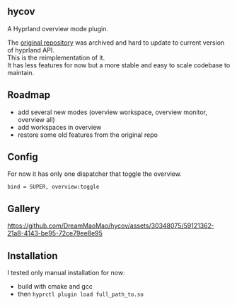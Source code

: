 ## hycov
A Hyprland overview mode plugin.

The [original repository](https://github.com/DreamMaoMao/hycov) was archived and hard to update to current version of hyprland API. <br>
This is the reimplementation of it. <br>
It has less features for now but a more stable and easy to scale codebase to maintain. <br>

## Roadmap
  - add several new modes (overview workspace, overview monitor, overview all)
  - add workspaces in overview
  - restore some old features from the original repo

## Config
For now it has only one dispatcher that toggle the overview.
```
bind = SUPER, overview:toggle
```

## Gallery
https://github.com/DreamMaoMao/hycov/assets/30348075/59121362-21a8-4143-be95-72ce79ee8e95

## Installation
I tested only manual installation for now:
  - build with cmake and gcc
  - then ```hyprctl plugin load full_path_to.so```

